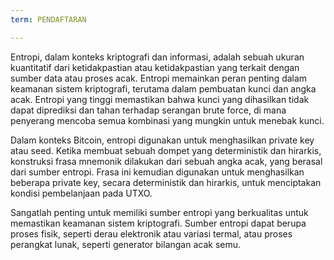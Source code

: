 ```yaml
---
term: PENDAFTARAN

---
```

Entropi, dalam konteks kriptografi dan informasi, adalah sebuah ukuran kuantitatif dari ketidakpastian atau ketidakpastian yang terkait dengan sumber data atau proses acak. Entropi memainkan peran penting dalam keamanan sistem kriptografi, terutama dalam pembuatan kunci dan angka acak. Entropi yang tinggi memastikan bahwa kunci yang dihasilkan tidak dapat diprediksi dan tahan terhadap serangan brute force, di mana penyerang mencoba semua kombinasi yang mungkin untuk menebak kunci.

Dalam konteks Bitcoin, entropi digunakan untuk menghasilkan private key atau seed. Ketika membuat sebuah dompet yang deterministik dan hirarkis, konstruksi frasa mnemonik dilakukan dari sebuah angka acak, yang berasal dari sumber entropi. Frasa ini kemudian digunakan untuk menghasilkan beberapa private key, secara deterministik dan hirarkis, untuk menciptakan kondisi pembelanjaan pada UTXO.

Sangatlah penting untuk memiliki sumber entropi yang berkualitas untuk memastikan keamanan sistem kriptografi. Sumber entropi dapat berupa proses fisik, seperti derau elektronik atau variasi termal, atau proses perangkat lunak, seperti generator bilangan acak semu.